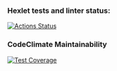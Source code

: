 ### Hexlet tests and linter status:
[![Actions Status](https://github.com/morgreek/frontend-project-11/workflows/hexlet-check/badge.svg)](https://github.com/morgreek/frontend-project-11/actions)

### CodeClimate Maintainability
[![Test Coverage](https://api.codeclimate.com/v1/badges/df8703695dec8d656121/test_coverage)](https://codeclimate.com/github/morgreek/frontend-project-11/test_coverage)
